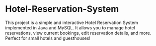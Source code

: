 # Hotel-Reservation-System
This project is a simple and interactive Hotel Reservation System implemented in Java and MySQL. It allows you to manage hotel reservations, view current bookings, edit reservation details, and more. Perfect for small hotels and guesthouses! 
